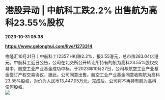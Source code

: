# 港股异动 | 中航科工跌2.2% 出售航为高科23.55%股权

**2023-10-31 05:38**

**https://www.gelonghui.com/live/1273314**

格隆汇10月31日｜中航科工(2357.HK)跌2.2%，报3.55港元，总市值283.04亿港元。中航科工近日公告，公司在北交所公开转让所持有的航为高科23.55%股权交易中，航空工业产业基金成功中标。于2023年10月27日，公司与航空工业产业基金签订产权交易协议，据此，公司同意出售，航空工业产业基金同意收购航为高科23.55%股权，对价为人民币13,447.05万元。完成后，公司将不再持有航为高科任何股权。  
![](https://img5.gelonghui.com/live/07dac-a4ea901a-41fb-46bc-8f86-0fa4bce8e37a.jpg)